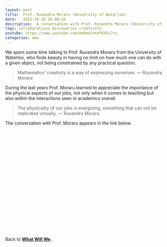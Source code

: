 ```yaml
---
layout: post
title:  Prof. Ruxandra Moraru (University of Waterloo)
date:   2022-10-19 16:40:16
description:  A conversation with Prof. Ruxandra Moraru (University of Waterloo)
tags: collaborations discoveries creativity
youtube: https://www.youtube.com/embed/Ht4fKXVi7ts
categories: www
---
```

 
 We spent some time talking to Prof. Ruxandra Moraru from the University of Waterloo, who finds beauty in having no limit on how much one can do with a given object, not being constrained by any practical question. 
  
<blockquote>
Mathematics' creativity is a way of expressing ourselves. 
    — Ruxandra Moraru
</blockquote>

During the last years Prof. Moraru learned to appreciate the importance of the physical aspects of our jobs, not only when it comes to teaching but also within the interactions seen in academics overall. 

<blockquote>
The physicality of our jobs is energizing, something that can not be replicated virtually. 
    — Ruxandra Moraru
</blockquote>

The conversation with Prof. Moraru appears in the link below. 


<div id="video-container" style="float: none; clear: both; width: 100%; position: relative; padding-bottom: 56.25%; padding-top: 25px; height: 0;">
	<object data="https://www.youtube.com/embed/Ht4fKXVi7ts" style="position: absolute; top: 0; left: 0; width: 100%; height: 100%;"></object>
</div> 

<br>

Back to <a href="https://lauraschaposnik.com/www/"><b> What Will We </b> </a>.

